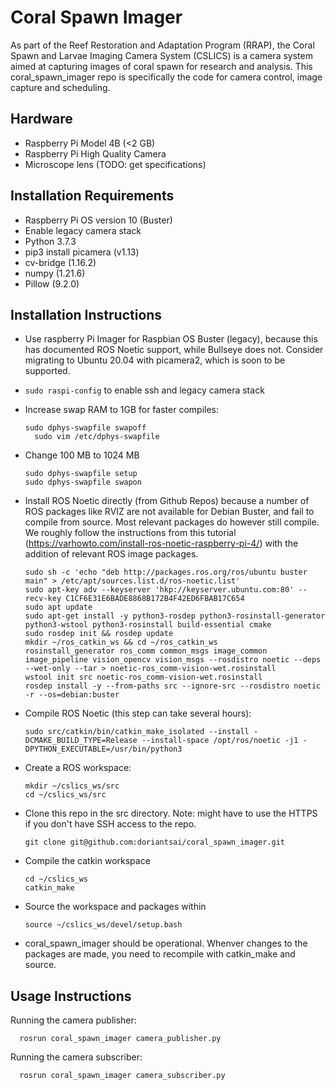 # Coral Spawn Imager

As part of the Reef Restoration and Adaptation Program (RRAP), the Coral Spawn and Larvae Imaging Camera System (CSLICS) is a camera system aimed at capturing images of coral spawn for research and analysis. This coral_spawn_imager repo is specifically the code for camera control, image capture and scheduling.


## Hardware

- Raspberry Pi Model 4B (<2 GB)
- Raspberry Pi High Quality Camera
- Microscope lens (TODO: get specifications)

## Installation Requirements

- Raspberry Pi OS version 10 (Buster)
- Enable legacy camera stack
- Python 3.7.3
- pip3 install picamera (v1.13)
- cv-bridge (1.16.2)
- numpy (1.21.6)
- Pillow (9.2.0)

## Installation Instructions

- Use raspberry Pi Imager for Raspbian OS Buster (legacy), because this has documented ROS Noetic support, while Bullseye does not. Consider migrating to Ubuntu 20.04 with picamera2, which is soon to be supported.
- `sudo raspi-config` to enable ssh and legacy camera stack
- Increase swap RAM to 1GB for faster compiles:

      sudo dphys-swapfile swapoff
	    sudo vim /etc/dphys-swapfile
      
- Change 100 MB to 1024 MB

      sudo dphys-swapfile setup
      sudo dphys-swapfile swapon
      
- Install ROS Noetic directly (from Github Repos) because a number of ROS packages like RVIZ are not available for Debian Buster, and fail to compile from source. Most relevant packages do however still compile. We roughly follow the instructions from this tutorial (https://varhowto.com/install-ros-noetic-raspberry-pi-4/)  with the addition of relevant ROS image packages.

      sudo sh -c 'echo "deb http://packages.ros.org/ros/ubuntu buster main" > /etc/apt/sources.list.d/ros-noetic.list' 
      sudo apt-key adv --keyserver 'hkp://keyserver.ubuntu.com:80' --recv-key C1CF6E31E6BADE8868B172B4F42ED6FBAB17C654
      sudo apt update
      sudo apt-get install -y python3-rosdep python3-rosinstall-generator python3-wstool python3-rosinstall build-essential cmake
      sudo rosdep init && rosdep update
      mkdir ~/ros_catkin_ws && cd ~/ros_catkin_ws
      rosinstall_generator ros_comm common_msgs image_common image_pipeline vision_opencv vision_msgs --rosdistro noetic --deps --wet-only --tar > noetic-ros_comm-vision-wet.rosinstall
      wstool init src noetic-ros_comm-vision-wet.rosinstall
      rosdep install -y --from-paths src --ignore-src --rosdistro noetic -r --os=debian:buster
      
- Compile ROS Noetic (this step can take several hours):

      sudo src/catkin/bin/catkin_make_isolated --install -DCMAKE_BUILD_TYPE=Release --install-space /opt/ros/noetic -j1 -DPYTHON_EXECUTABLE=/usr/bin/python3
      
- Create a ROS workspace:

      mkdir ~/cslics_ws/src
      cd ~/cslics_ws/src
 
- Clone this repo in the src directory. Note: might have to use the HTTPS if you don't have SSH access to the repo.

      git clone git@github.com:doriantsai/coral_spawn_imager.git

- Compile the catkin workspace

      cd ~/cslics_ws
      catkin_make

- Source the workspace and packages within

      source ~/cslics_ws/devel/setup.bash

- coral_spawn_imager should be operational. Whenver changes to the packages are made, you need to recompile with catkin_make and source. 

 ## Usage Instructions

Running the camera publisher:

      rosrun coral_spawn_imager camera_publisher.py

Running the camera subscriber:

      rosrun coral_spawn_imager camera_subscriber.py


